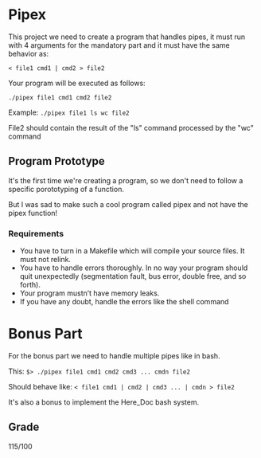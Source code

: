 # Pipex

This project we need to create a program that handles pipes, it must run with 4 arguments for the mandatory part and it must have the same behavior as:

``
 < file1 cmd1 | cmd2 > file2
``

Your program will be executed as follows:

``
./pipex file1 cmd1 cmd2 file2
``

Example:
``
./pipex file1 ls wc file2
``

File2 should contain the result of the "ls" command processed by the "wc" command

## Program Prototype

It's the first time we're creating a program, so we don't need to follow a specific porototyping of a function.

But I was sad to make such a cool program called pipex and not have the pipex function!

### Requirements
 - You have to turn in a Makefile which will compile your source files. It must not relink.
 -  You have to handle errors thoroughly. In no way your program should quit unexpectedly (segmentation fault, bus error, double free, and so forth).
 - Your program mustn’t have memory leaks.
 -  If you have any doubt, handle the errors like the shell command

# Bonus Part

For the bonus part we need to handle multiple pipes like in bash.

This:
``
$> ./pipex file1 cmd1 cmd2 cmd3 ... cmdn file2
``

Should behave like:
``
< file1 cmd1 | cmd2 | cmd3 ... | cmdn > file2
``

It's also a bonus to implement the Here_Doc bash system.

## Grade
115/100

